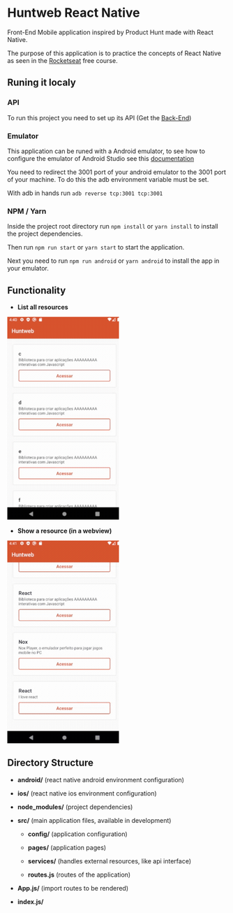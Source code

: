 # Huntweb React Native

Front-End Mobile application inspired by Product Hunt made with React Native.

The purpose of this application is to practice the concepts of React Native as seen in the [Rocketseat](https://rocketseat.com.br/) free course.

## Runing it localy

### API

To run this project you need to set up its API (Get the [Back-End](https://github.com/GabrielPeresBernes/Huntweb-NodeJS))

### Emulator

This application can be runed with a Android emulator, to see how to configure the emulator of Android Studio see this [documentation](https://reactnative.dev/docs/environment-setup)

You need to redirect the 3001 port of your android emulator to the 3001 port of your machine. To do this the adb environment variable must be set.

With adb in hands run `adb reverse tcp:3001 tcp:3001`

### NPM / Yarn

Inside the project root directory run `npm install` or `yarn install` to install the project dependencies.

Then run `npm run start` or `yarn start` to start the application.

Next you need to run `npm run android` or `yarn android` to install the app in your emulator.

## Functionality

- **List all resources**

![](index.gif)

- **Show a resource (in a webview)**

![](show.gif)

## Directory Structure

- **android/** (react native android environment configuration)

- **ios/** (react native ios environment configuration)

- **node_modules/** (project dependencies)

- **src/** (main application files, available in development)

  - **config/** (application configuration)

  - **pages/** (application pages)
  
  - **services/** (handles external resources, like api interface)

  - **routes.js** (routes of the application)
  
- **App.js/** (import routes to be rendered)

- **index.js/**
